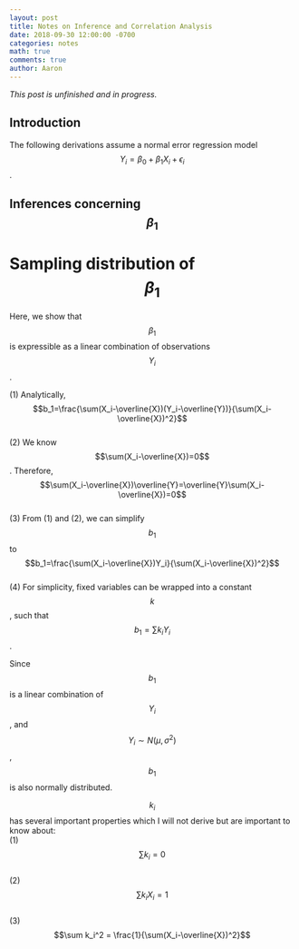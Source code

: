```yaml
---
layout: post
title: Notes on Inference and Correlation Analysis
date: 2018-09-30 12:00:00 -0700
categories: notes 
math: true
comments: true
author: Aaron
---
```

*This post is unfinished and in progress.*

## Introduction
The following derivations assume a normal error regression model $$Y_i=\beta_0+\beta_1X_i+\epsilon_i$$.

## Inferences concerning $$\beta_1$$
# Sampling distribution of $$\beta_1$$
Here, we show that $$\beta_1$$ is expressible as a linear combination of observations $$Y_i$$.  

(1) Analytically, $$b_1=\frac{\sum(X_i-\overline{X})(Y_i-\overline{Y})}{\sum(X_i-\overline{X})^2}$$  
(2) We know $$\sum(X_i-\overline{X})=0$$. Therefore, $$\sum(X_i-\overline{X})\overline{Y}=\overline{Y}\sum(X_i-\overline{X})=0$$  
(3) From (1) and (2), we can simplify $$b_1$$ to $$b_1=\frac{\sum(X_i-\overline{X})Y_i}{\sum(X_i-\overline{X})^2}$$  
(4) For simplicity, fixed variables can be wrapped into a constant $$k$$, such that $$b_1=\sum k_iY_i$$.  

Since $$b_1$$ is a linear combination of $$Y_i$$, and $$Y_i \sim N(\mu,\sigma^2)$$, $$b_1$$ is also normally distributed.  

$$k_i$$ has several important properties which I will not derive but are important to know about:  
(1) $$\sum k_i = 0$$  
(2) $$\sum k_iX_i = 1$$  
(3) $$\sum k_i^2 = \frac{1}{\sum(X_i-\overline{X})^2}$$  

